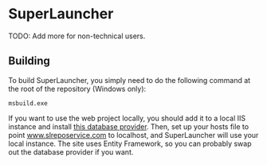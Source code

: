 # SuperLauncher

TODO: Add more for non-technical users.

## Building

To build SuperLauncher, you simply need to do the following command at the root of the repository
(Windows only):

    msbuild.exe

If you want to use the web project locally, you should add it to a local IIS instance and install
[this database provider](http://sourceforge.net/projects/sqlite-dotnet2/files/). Then, set up your
hosts file to point www.slreposervice.com to localhost, and SuperLauncher will use your local
instance. The site uses Entity Framework, so you can probably swap out the database provider if you
want.